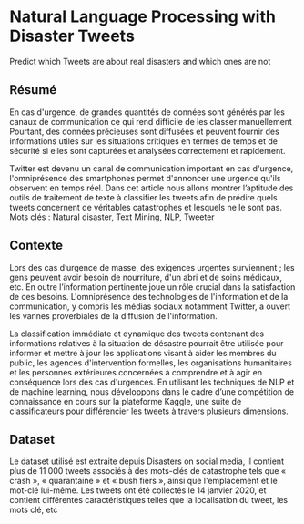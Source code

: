 # Natural Language Processing with Disaster Tweets

Predict which Tweets are about real disasters and which ones are not

## Résumé

En cas d'urgence, de grandes quantités de données sont générés par les canaux de communication ce qui rend difficile de les classer manuellement Pourtant, des données précieuses sont diffusées et peuvent fournir des informations utiles sur les situations critiques en termes de temps et de sécurité si elles sont capturées et analysées correctement et rapidement.

Twitter est devenu un canal de communication important en cas d'urgence, l'omniprésence des smartphones permet d'annoncer une urgence qu'ils observent en temps réel. Dans cet article nous allons montrer l’aptitude des outils de traitement de texte à classifier les tweets afin de prédire quels tweets concernent de véritables catastrophes et lesquels ne le sont pas.
Mots clés : Natural disaster, Text Mining, NLP, Tweeter

## Contexte

Lors des cas d’urgence de masse, des exigences urgentes surviennent ; les gens peuvent avoir besoin de nourriture, d'un abri et de soins médicaux, etc. En outre l’information pertinente joue un rôle crucial dans la satisfaction de ces besoins. L'omniprésence des technologies de l'information et de la communication, y compris les médias sociaux notamment Twitter, a ouvert les vannes proverbiales de la diffusion de l'information.

La classification immédiate et dynamique des tweets contenant des informations relatives à la situation de désastre pourrait être utilisée pour informer et mettre à jour les applications visant à aider les membres du public, les agences d'intervention formelles, les organisations humanitaires et les personnes extérieures concernées à comprendre et à agir en conséquence lors des cas d'urgences. En utilisant les techniques de NLP et de machine learning, nous développons dans le cadre d’une compétition de connaissance en cours sur la plateforme Kaggle, une suite de classificateurs pour différencier les tweets à travers plusieurs dimensions.

## Dataset

Le dataset utilisé est extraite depuis Disasters on social media, il contient plus de 11 000 tweets associés à des mots-clés de catastrophe tels que « crash », « quarantaine » et « bush fiers », ainsi que l'emplacement et le mot-clé lui-même.
Les tweets ont été collectés le 14 janvier 2020, et contient différentes caractéristiques telles que la localisation du tweet, les mots clé, etc
